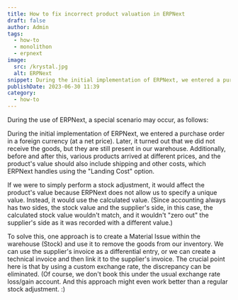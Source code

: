 ```yaml
---
title: How to fix incorrect product valuation in ERPNext
draft: false
author: Admin
tags:
  - how-to
  - monolithon
  - erpnext
image:
  src: /krystal.jpg
  alt: ERPNext
snippet: During the initial implementation of ERPNext, we entered a purchase order in a foreign currency (at a net price). Later, it turned out that we did not receive the goods, but they are still present in our warehouse. Additionally,
publishDate: 2023-06-30 11:39
category:
  - how-to
---
```



During the use of ERPNext, a special scenario may occur, as follows:

During the initial implementation of ERPNext, we entered a purchase order in a foreign currency (at a net price). Later, it turned out that we did not receive the goods, but they are still present in our warehouse. Additionally, before and after this, various products arrived at different prices, and the product's value should also include shipping and other costs, which ERPNext handles using the "Landing Cost" option.

If we were to simply perform a stock adjustment, it would affect the product's value because ERPNext does not allow us to specify a unique value. Instead, it would use the calculated value. (Since accounting always has two sides, the stock value and the supplier's side, in this case, the calculated stock value wouldn't match, and it wouldn't "zero out" the supplier's side as it was recorded with a different value.)

To solve this, one approach is to create a Material Issue within the warehouse (Stock) and use it to remove the goods from our inventory. We can use the supplier's invoice as a differential entry, or we can create a technical invoice and then link it to the supplier's invoice. The crucial point here is that by using a custom exchange rate, the discrepancy can be eliminated. (Of course, we don't book this under the usual exchange rate loss/gain account. And this approach might even work better than a regular stock adjustment. :)